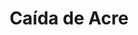 ﻿---
title: "Caída de Acre"
permalink: periodes_572.html
layout: periode
dataInici: 1291-04-06
dataFi: 1291-05-28
sidebar: periodes
pares:
  - 339:
    title: "Cruzadas en Tierra Santa"
    dataInici: "(1096)"
    dataFi: "(1291)"

fills:
jocsPrincipals:
jocsEscenaris:
jocsEpoca:
jocsEpocaEscenaris:
---
